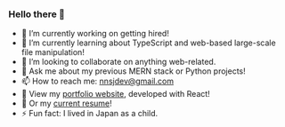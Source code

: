 ### Hello there 👋

- 🔭 I’m currently working on getting hired!
- 🌱 I’m currently learning about TypeScript and web-based large-scale file manipulation!
- 👯 I’m looking to collaborate on anything web-related.
- 💬 Ask me about my previous MERN stack or Python projects!
- 📫 How to reach me: nnsjdev@gmail.com
- 👀 View my <a href="https://noahnjensen.dev/" target="_blank">portfolio website</a>, developed with React!
- 📜 Or my <a href="https://docs.google.com/document/d/1mkeZ5PxoV3V6DWyxU3rRNVX4k8-il0lh8j5l9hV9iqc/edit?usp=sharing" target="_blank">current resume</a>!
- ⚡ Fun fact: I lived in Japan as a child.
